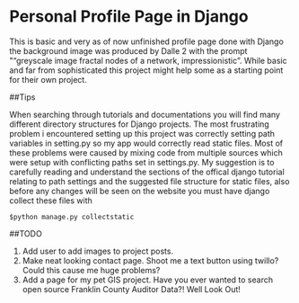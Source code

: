 # Personal Profile Page in Django
 This is basic and very as of now unfinished profile page done with Django the background image was produced by Dalle 2 with the prompt "“greyscale image fractal nodes of a network, impressionistic”. While basic and far from sophisticated this project might help some as a starting point for their
 own project. 
 
 ##Tips
 
When searching through tutorials and documentations you will find many different directory structures for Django projects. The most frustrating problem i encountered setting up
this project was correctly setting path variables in setting.py so my app would correctly read static files. Most of these problems were caused by mixing code from multiple sources which were
setup with conflicting paths set in settings.py. My suggestion is to carefully reading and understand the sections of the offical django tutorial relating to path settings and
the suggested file structure for static files, also before any changes will be seen on the website you must have django collect these files with
```
$python manage.py collectstatic
```
 
 ##TODO
 1. Add user to add images to project posts.
 2. Make neat looking contact page. Shoot me a text button using twillo? Could this cause me huge problems?
 3. Add a page for my pet GIS project. Have you ever wanted to search open source Franklin County Auditor Data?! Well Look Out!
 
